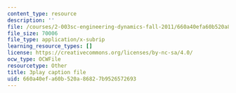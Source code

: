 ```yaml
---
content_type: resource
description: ''
file: /courses/2-003sc-engineering-dynamics-fall-2011/660a40efa60b520a86827b9526572693_d00XI_UTKQo.vtt
file_size: 70006
file_type: application/x-subrip
learning_resource_types: []
license: https://creativecommons.org/licenses/by-nc-sa/4.0/
ocw_type: OCWFile
resourcetype: Other
title: 3play caption file
uid: 660a40ef-a60b-520a-8682-7b9526572693
---
```

